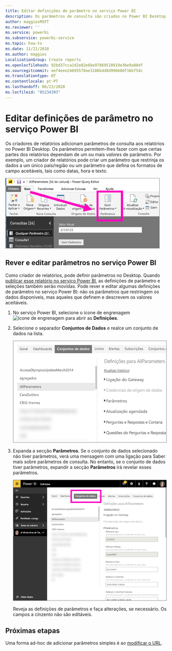 ```yaml
---
title: Editar definições de parâmetro no serviço Power BI
description: Os parâmetros de consulta são criados no Power BI Desktop, mas podem ser revistos e atualizados no serviço Power BI
author: maggiesMSFT
ms.reviewer: ''
ms.service: powerbi
ms.subservice: powerbi-service
ms.topic: how-to
ms.date: 11/21/2018
ms.author: maggies
LocalizationGroup: Create reports
ms.openlocfilehash: 92bd37cca1d2e82e6be97869510919e36e9a884f
ms.sourcegitcommit: eef4eee24695570ae3186b4d8d99660df16bf54c
ms.translationtype: HT
ms.contentlocale: pt-PT
ms.lasthandoff: 06/23/2020
ms.locfileid: "85234393"
---
```

# <a name="edit-parameter-settings-in-the-power-bi-service"></a>Editar definições de parâmetro no serviço Power BI
Os criadores de relatórios adicionam parâmetros de consulta aos relatórios no Power BI Desktop. Os parâmetros permitem-lhes fazer com que certas partes dos relatórios dependam de um ou mais *valores* de parâmetro. Por exemplo, um criador de relatórios pode criar um parâmetro que restrinja os dados a um único país/região ou um parâmetro que defina os formatos de campo aceitáveis, tais como datas, hora e texto.

![Separador Base a mostrar a opção Gerir Parâmetros no Power BI Desktop](media/service-parameters/power-bi-manage-parameters.png)

## <a name="review-and-edit-parameters-in-power-bi-service"></a>Rever e editar parâmetros no serviço Power BI

Como criador de relatórios, pode definir parâmetros no Desktop. Quando [publicar esse relatório no serviço Power BI](../create-reports/desktop-upload-desktop-files.md), as definições de parâmetro e seleções também serão movidas. Pode rever e editar algumas definições de parâmetro no serviço Power BI: não os parâmetros que restringem os dados disponíveis, mas aqueles que definem e descrevem os valores aceitáveis.

1. No serviço Power BI, selecione o ícone de engrenagem ![ícone de engrenagem](media/service-parameters/power-bi-cog.png) para abrir as **Definições**.

2. Selecione o separador **Conjuntos de Dados** e realce um conjunto de dados na lista. 
    
    ![Janela Definições com o separador Conjuntos de Dados selecionado](media/service-parameters/power-bi-select-dataset2.png)

3. Expanda a secção **Parâmetros**.  Se o conjunto de dados selecionado não tiver parâmetros, verá uma mensagem com uma ligação para Saber mais sobre parâmetros de consulta. No entanto, se o conjunto de dados tiver parâmetros, expandir a secção **Parâmetros** irá revelar esses parâmetros. 

    ![Janela Definições com a secção Parâmetros expandida](media/service-parameters/power-bi-settings.png)

    Reveja as definições de parâmetros e faça alterações, se necessário. Os campos a cinzento não são editáveis. 


## <a name="next-steps"></a>Próximas etapas
Uma forma ad-hoc de adicionar parâmetros simples é ao [modificar o URL](../collaborate-share/service-url-filters.md).